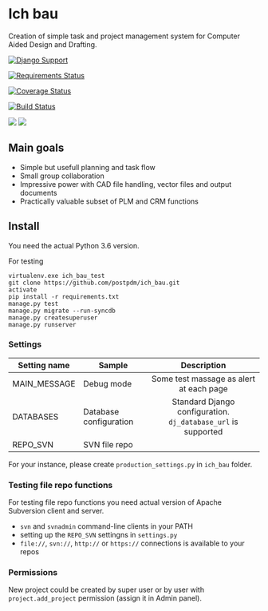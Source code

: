 # Ich bau

Creation of simple task and project management system for Computer Aided Design and Drafting.

[![Django Support](https://img.shields.io/badge/Django-2.05-blue.svg)](https://github.com/postpdm/ich_bau)

[![Requirements Status](https://requires.io/github/postpdm/ich_bau/requirements.svg?branch=master)](https://requires.io/github/postpdm/ich_bau/requirements/?branch=master)

[![Coverage Status](https://coveralls.io/repos/github/postpdm/ich_bau/badge.svg?branch=master)](https://coveralls.io/github/postpdm/ich_bau?branch=master)

[![Build Status](https://travis-ci.org/postpdm/ich_bau.svg?branch=SVN_basic)](https://travis-ci.org/postpdm/ich_bau)



[![](https://img.shields.io/github/issues-pr/postpdm/ich_bau.svg)](https://github.com/postpdm/ich_bau/pulls)
[![](https://img.shields.io/github/issues-pr-closed/postpdm/ich_bau.svg)](https://github.com/postpdm/ich_bau/pulls?q=is%3Apr+is%3Aclosed)



## Main goals

* Simple but usefull planning and task flow
* Small group collaboration
* Impressive power with CAD file handling, vector files and output documents
* Practically valuable subset of PLM and CRM functions

## Install

You need the actual Python 3.6 version.

For testing

```
virtualenv.exe ich_bau_test
git clone https://github.com/postpdm/ich_bau.git
activate
pip install -r requirements.txt
manage.py test
manage.py migrate --run-syncdb
manage.py createsuperuser
manage.py runserver
```

### Settings

| Setting name | Sample                 |               Description               |
|--------------|------------------------|:---------------------------------------:|
| MAIN_MESSAGE | Debug mode             | Some test massage as alert at each page |
| DATABASES    | Database configuration | Standard Django configuration. `dj_database_url` is supported |
| REPO_SVN     | SVN file repo          |                                         |

For your instance, please create `production_settings.py` in `ich_bau` folder.

### Testing file repo functions

For testing file repo functions you need actual version of Apache Subversion client and server.

* `svn` and `svnadmin` command-line clients in your PATH
* setting up the `REPO_SVN` settingns in `settings.py`
* `file://`, `svn://`, `http://` or `https://` connections is available to your repos 

### Permissions

New project could be created by super user or by user with `project.add_project` permission (assign it in Admin panel).

